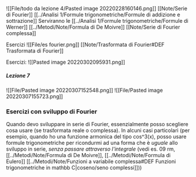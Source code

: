 ![[File/todo da lezione 4/Pasted image 20220228160146.png]]
[[Note/Serie di Fourier]]
[[../Analisi 1/Formule trigonometriche/Formule di addizione e sottrazione]]
Serviranno le [[../Analisi 1/Formule trigonometriche/Formule di Werner]]
[[../Metodi/Note/Formula di De Moivre]]
[[Note/Serie di Fourier complessa]]

Esercizi
![[File/es fourier.png]]
[[Note/Trasformata di Fourier#DEF Trasformata di Fourier]]

Esercizi:
![[Pasted image 20220302095931.png]]

##### Lezione 7
![[File/Pasted image 20220307152548.png]]
![[File/Pasted image 20220307155723.png]]

### Esercizi con sviluppo di Fourier
Quando devo sviluppare in serie di Fourier, essenzialmente posso scegliere cosa usare (se trasformata reale o complessa). In alcuni casi particolari (per esempio, quando ho una funzione armonica del tipo cos^3(x), posso usare formule trigonometriche per ricondurmi ad una forma che è _uguale_ allo sviluppo in serie, _senza passare attraverso l'integrale_ (vedi es. 09 rm, [[../Metodi/Note/Formula di De Moivre]], [[../Metodi/Note/Formula di Eulero]] [[../Metodi/Note/Funzioni a variabile complessa#DEF Funzioni trigonometriche in mathbb C|coseno/seno complessi]]))